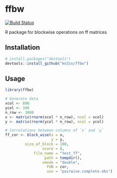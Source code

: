 ffbw
====

[![Build Status](https://travis-ci.org/kn3in/ffbw.png?branch=master)](https://travis-ci.org/kn3in/ffbw)

R package for blockwise operations on ff matrices

## Installation

```R
# install.packages("devtools")
devtools::install_github("kn3in/ffbw")
```

## Usage

```R
library(ffbw)

# Generate data
xcol <- 890
ycol <- 340
n_row <- 1000
x <- matrix(rnorm(xcol * n_row), ncol = xcol)
y <- matrix(rnorm(ycol * n_row), ncol = ycol)

# Correlations between columns of `x` and `y`
ff_cor <- block_wise(x = x,
	                 y = y,
	     size_of_block = 100,
	             ncore = 8,
	         file_name = "test_ff",
	              path = tempdir(),
	             vmode = "double",
	               FUN = cor,
	               use = "pairwise.complete.obs")
```